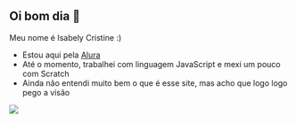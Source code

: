 ## Oi bom dia 👋

Meu nome é Isabely Cristine :)

- Estou aqui pela [Alura](https://www.alura.com.br)
- Até o momento, trabalhei com linguagem JavaScript e mexi um pouco com Scratch
- Ainda não entendi muito bem o que é esse site, mas acho que logo logo pego a visão

![](https://media.tenor.com/2fNeMRtaPGkAAAAM/jim-halpert-the-office.gif)
